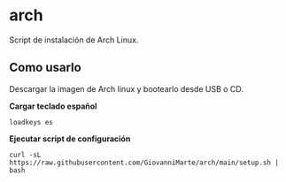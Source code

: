 # arch

Script de instalación de Arch Linux.

## Como usarlo

Descargar la imagen de Arch linux y bootearlo desde USB o CD.

**Cargar teclado español**
```
loadkeys es
```
**Ejecutar script de configuración**
```
curl -sL https://raw.githubusercontent.com/GiovanniMarte/arch/main/setup.sh | bash
```

